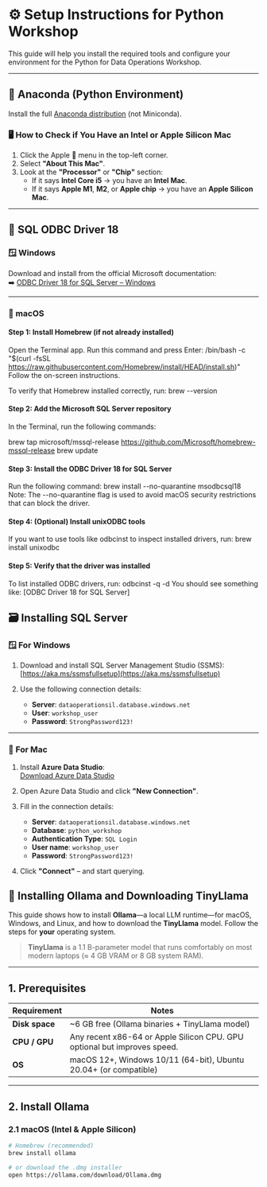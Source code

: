 # ⚙️ Setup Instructions for Python Workshop

This guide will help you install the required tools and configure your environment for the Python for Data Operations Workshop.

---

## 🐍 Anaconda (Python Environment)

Install the full [Anaconda distribution](https://www.anaconda.com/download/success) (not Miniconda).

### 🖥️ How to Check if You Have an Intel or Apple Silicon Mac

1. Click the Apple  menu in the top-left corner.  
2. Select **"About This Mac"**.  
3. Look at the **"Processor"** or **"Chip"** section:  
   - If it says **Intel Core i5** → you have an **Intel Mac**.  
   - If it says **Apple M1**, **M2**, or **Apple chip** → you have an **Apple Silicon Mac**.

---

## 🔌 SQL ODBC Driver 18

### 🪟 Windows

Download and install from the official Microsoft documentation:  
➡️ [ODBC Driver 18 for SQL Server – Windows](https://learn.microsoft.com/en-us/sql/connect/odbc/download-odbc-driver-for-sql-server?view=sql-server-ver17)

---

### 🍎 macOS

#### Step 1: Install Homebrew (if not already installed)

Open the Terminal app.
Run this command and press Enter:
/bin/bash -c "$(curl -fsSL https://raw.githubusercontent.com/Homebrew/install/HEAD/install.sh)"
Follow the on-screen instructions.

To verify that Homebrew installed correctly, run:
brew --version

#### Step 2: Add the Microsoft SQL Server repository
In the Terminal, run the following commands:

brew tap microsoft/mssql-release https://github.com/Microsoft/homebrew-mssql-release
 brew update

#### Step 3: Install the ODBC Driver 18 for SQL Server
Run the following command:
brew install --no-quarantine msodbcsql18
Note: The --no-quarantine flag is used to avoid macOS security restrictions that can block the driver.

#### Step 4: (Optional) Install unixODBC tools
If you want to use tools like odbcinst to inspect installed drivers, run:
brew install unixodbc

#### Step 5: Verify that the driver was installed
To list installed ODBC drivers, run:
odbcinst -q -d
You should see something like:
[ODBC Driver 18 for SQL Server]

## 🗃️ Installing SQL Server

### 🪟 For Windows

1. Download and install SQL Server Management Studio (SSMS):  
   [https://aka.ms/ssmsfullsetup](https://aka.ms/ssmsfullsetup)

2. Use the following connection details:

   - **Server**: `dataoperationsil.database.windows.net`  
   - **User**: `workshop_user`  
   - **Password**: `StrongPassword123!`

---

### 🍎 For Mac

1. Install **Azure Data Studio**:  
   [Download Azure Data Studio](https://learn.microsoft.com/en-us/sql/azure-data-studio/download)

2. Open Azure Data Studio and click **"New Connection"**.

3. Fill in the connection details:

   - **Server**: `dataoperationsil.database.windows.net`  
   - **Database**: `python_workshop`  
   - **Authentication Type**: `SQL Login`  
   - **User name**: `workshop_user`  
   - **Password**: `StrongPassword123!`

4. Click **"Connect"** – and start querying.



## 🦙 Installing **Ollama** and Downloading **TinyLlama**

This guide shows how to install **Ollama**—a local LLM runtime—for macOS, Windows, and Linux, and how to download the **TinyLlama** model. Follow the steps for **your** operating system.

> **TinyLlama** is a 1.1 B-parameter model that runs comfortably on most modern laptops (≈ 4 GB VRAM or 8 GB system RAM).

---

## 1. Prerequisites

| Requirement | Notes |
|-------------|-------|
| **Disk space** | ~6 GB free (Ollama binaries + TinyLlama model) |
| **CPU / GPU** | Any recent x86-64 or Apple Silicon CPU. GPU optional but improves speed. |
| **OS** | macOS 12+, Windows 10/11 (64-bit), Ubuntu 20.04+ (or compatible) |

---

## 2. Install Ollama

### 2.1 macOS (Intel & Apple Silicon)

```bash
# Homebrew (recommended)
brew install ollama

# or download the .dmg installer
open https://ollama.com/download/Ollama.dmg

